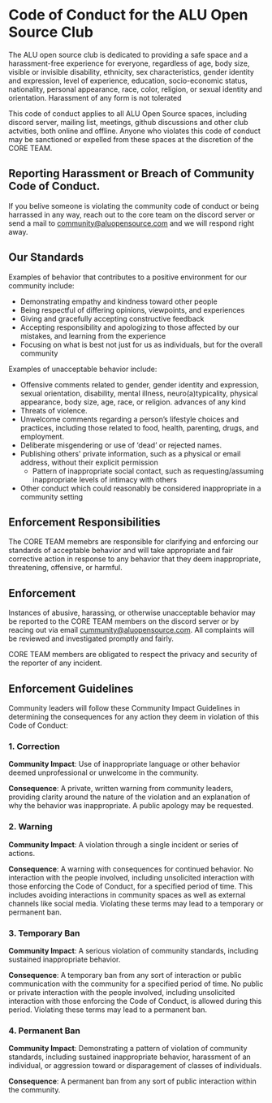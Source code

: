 
# Code of Conduct for the ALU Open Source Club


The ALU open source club is dedicated to providing a safe space
and a harassment-free experience for everyone, regardless of age, body
size, visible or invisible disability, ethnicity, sex characteristics, gender
identity and expression, level of experience, education, socio-economic status,
nationality, personal appearance, race,  color, religion, or sexual identity
and orientation. Harassment of any form is not tolerated 

This code of conduct applies to all ALU Open Source spaces, including discord server, mailing list, meetings, github discussions and other club actvities, both online and offline. Anyone who violates this code of conduct may be sanctioned or expelled from these spaces at the discretion of the CORE TEAM.


## Reporting Harassment or Breach of Community Code of Conduct. 

If you belive someone is violating the community code of conduct or being harrassed in any way, reach out to the core team on the discord server or send a mail to community@aluopensource.com and we will respond right away.


## Our Standards

Examples of behavior that contributes to a positive environment for our
community include:

* Demonstrating empathy and kindness toward other people
* Being respectful of differing opinions, viewpoints, and experiences
* Giving and gracefully accepting constructive feedback
* Accepting responsibility and apologizing to those affected by our mistakes,
  and learning from the experience
* Focusing on what is best not just for us as individuals, but for the
  overall community

Examples of unacceptable behavior include:

* Offensive comments related to gender, gender identity and expression, sexual orientation, disability, mental illness, neuro(a)typicality, physical appearance, body size, age, race, or religion.
  advances of any kind
* Threats of violence.
* Unwelcome comments regarding a person’s lifestyle choices and practices, including those related to food, health, parenting, drugs, and employment.
* Deliberate misgendering or use of ‘dead’ or rejected names.
* Publishing others' private information, such as a physical or email
  address, without their explicit permission
  -   Pattern of inappropriate social contact, such as requesting/assuming inappropriate levels of intimacy with others
* Other conduct which could reasonably be considered inappropriate in a
  community setting

## Enforcement Responsibilities

The CORE TEAM memebrs are responsible for clarifying and enforcing our standards of
acceptable behavior and will take appropriate and fair corrective action in
response to any behavior that they deem inappropriate, threatening, offensive,
or harmful.

## Enforcement

Instances of abusive, harassing, or otherwise unacceptable behavior may be
reported to the CORE TEAM members on the discord server or by reacing out via email cummunity@aluopensource.com.
All complaints will be reviewed and investigated promptly and fairly.

CORE TEAM members are obligated to respect the privacy and security of the
reporter of any incident.

## Enforcement Guidelines

Community leaders will follow these Community Impact Guidelines in determining
the consequences for any action they deem in violation of this Code of Conduct:

### 1. Correction

**Community Impact**: Use of inappropriate language or other behavior deemed
unprofessional or unwelcome in the community.

**Consequence**: A private, written warning from community leaders, providing
clarity around the nature of the violation and an explanation of why the
behavior was inappropriate. A public apology may be requested.

### 2. Warning

**Community Impact**: A violation through a single incident or series
of actions.

**Consequence**: A warning with consequences for continued behavior. No
interaction with the people involved, including unsolicited interaction with
those enforcing the Code of Conduct, for a specified period of time. This
includes avoiding interactions in community spaces as well as external channels
like social media. Violating these terms may lead to a temporary or
permanent ban.

### 3. Temporary Ban

**Community Impact**: A serious violation of community standards, including
sustained inappropriate behavior.

**Consequence**: A temporary ban from any sort of interaction or public
communication with the community for a specified period of time. No public or
private interaction with the people involved, including unsolicited interaction
with those enforcing the Code of Conduct, is allowed during this period.
Violating these terms may lead to a permanent ban.

### 4. Permanent Ban

**Community Impact**: Demonstrating a pattern of violation of community
standards, including sustained inappropriate behavior,  harassment of an
individual, or aggression toward or disparagement of classes of individuals.

**Consequence**: A permanent ban from any sort of public interaction within
the community.

